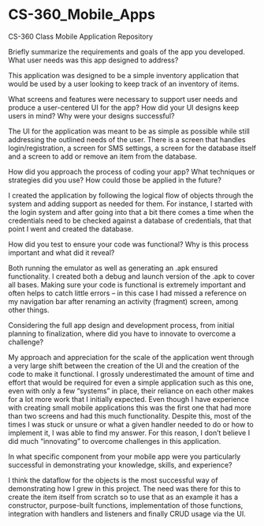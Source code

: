 # CS-360_Mobile_Apps
CS-360 Class Mobile Application Repository

Briefly summarize the requirements and goals of the app you developed. What user needs was this app designed to address?

This application was designed to be a simple inventory application that would be used by a user looking to keep track of an inventory of items.

What screens and features were necessary to support user needs and produce a user-centered UI for the app? How did your UI designs keep users in mind? Why were your designs successful?

The UI for the application was meant to be as simple as possible while still addressing the outlined needs of the user. There is a screen that handles login/registration, a screen for SMS settings, a screen for the database itself and a screen to add or remove an item from the database.

How did you approach the process of coding your app? What techniques or strategies did you use? How could those be applied in the future?

I created the application by following the logical flow of objects through the system and adding support as needed for them. For instance, I started with the login system and after going into that a bit there comes a time when the credentials need to be checked against a database of credentials, that that point I went and created the database.

How did you test to ensure your code was functional? Why is this process important and what did it reveal?

Both running the emulator as well as generating an .apk ensured functionality. I created both a debug and launch version of the .apk to cover all bases. Making sure your code is functional is extremely important and often helps to catch little errors – in this case I had missed a reference on my navigation bar after renaming an activity (fragment) screen, among other things.

Considering the full app design and development process, from initial planning to finalization, where did you have to innovate to overcome a challenge?

My approach and appreciation for the scale of the application went through a very large shift between the creation of the UI and the creation of the code to make it functional. I grossly underestimated the amount of time and effort that would be required for even a simple application such as this one, even with only a few “systems” in place, their reliance on each other makes for a lot more work that I initially expected. Even though I have experience with creating small mobile applications this was the first one that had more than two screens and had this much functionality. Despite this, most of the times I was stuck or unsure or what a given handler needed to do or how to implement it, I was able to find my answer. For this reason, I don’t believe I did much “innovating” to overcome challenges in this application.

In what specific component from your mobile app were you particularly successful in demonstrating your knowledge, skills, and experience?

I think the dataflow for the objects is the most successful way of demonstrating how I grew in this project. The need was there for this to create the item itself from scratch so to use that as an example it has a constructor, purpose-built functions, implementation of those functions, integration with handlers and listeners and finally CRUD usage via the UI.
